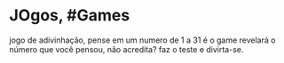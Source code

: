 # JOgos, #Games
jogo de adivinhação, pense em um numero de 1 a 31 é o game revelará o número que você pensou, não acredita? faz o teste e divirta-se.
